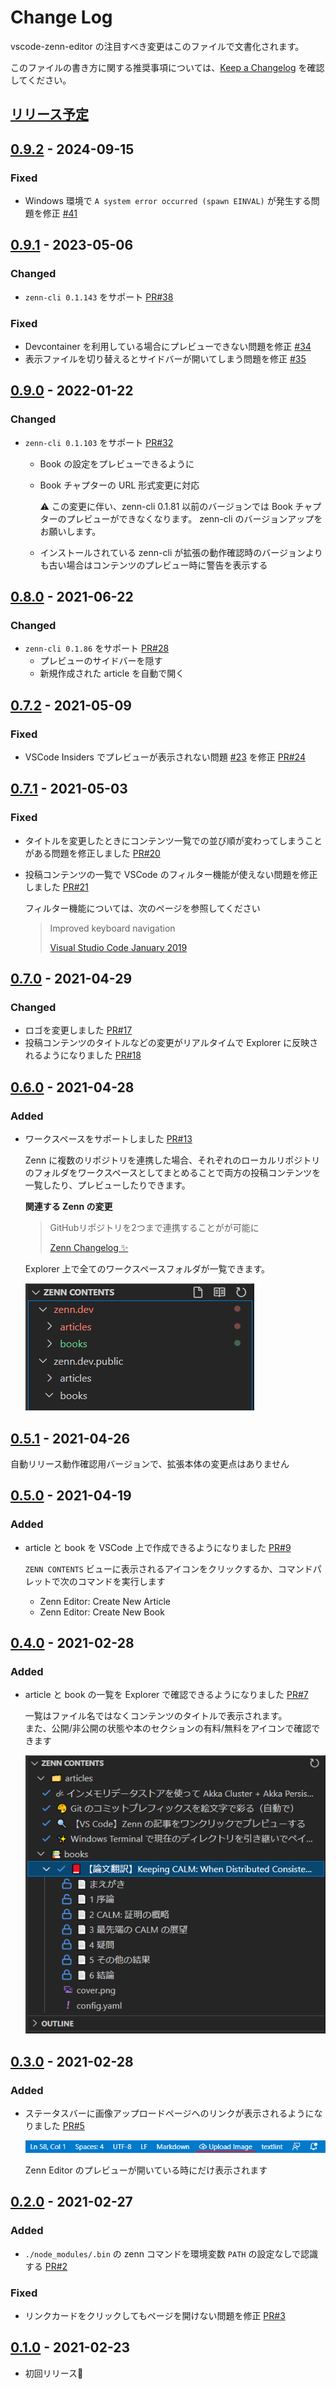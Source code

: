 # Change Log

vscode-zenn-editor の注目すべき変更はこのファイルで文書化されます。

このファイルの書き方に関する推奨事項については、[Keep a Changelog](http://keepachangelog.com/) を確認してください。

## [リリース予定]
[リリース予定]: https://github.com/negokaz/vscode-zenn-editor/compare/v0.9.2...HEAD

## [0.9.2] - 2024-09-15
[0.9.2]: https://github.com/negokaz/vscode-zenn-editor/compare/v0.9.1...v0.9.2

### Fixed

- Windows 環境で `A system error occurred (spawn EINVAL)` が発生する問題を修正 [#41](https://github.com/negokaz/vscode-zenn-editor/issues/41)

## [0.9.1] - 2023-05-06
[0.9.1]: https://github.com/negokaz/vscode-zenn-editor/compare/v0.9.0...v0.9.1

### Changed

- `zenn-cli 0.1.143` をサポート [PR#38](https://github.com/negokaz/vscode-zenn-editor/pull/38)

### Fixed

- Devcontainer を利用している場合にプレビューできない問題を修正 [#34](https://github.com/negokaz/vscode-zenn-editor/issues/34)
- 表示ファイルを切り替えるとサイドバーが開いてしまう問題を修正 [#35](https://github.com/negokaz/vscode-zenn-editor/issues/35)

## [0.9.0] - 2022-01-22
[0.9.0]: https://github.com/negokaz/vscode-zenn-editor/compare/v0.8.0...v0.9.0

### Changed

- `zenn-cli 0.1.103` をサポート [PR#32](https://github.com/negokaz/vscode-zenn-editor/pull/32)
    - Book の設定をプレビューできるように
    - Book チャプターの URL 形式変更に対応

        ⚠ この変更に伴い、zenn-cli 0.1.81 以前のバージョンでは Book チャプターのプレビューができなくなります。
        zenn-cli のバージョンアップをお願いします。
    - インストールされている zenn-cli が拡張の動作確認時のバージョンよりも古い場合はコンテンツのプレビュー時に警告を表示する

## [0.8.0] - 2021-06-22
[0.8.0]: https://github.com/negokaz/vscode-zenn-editor/compare/v0.7.2...v0.8.0

### Changed

- `zenn-cli 0.1.86` をサポート [PR#28](https://github.com/negokaz/vscode-zenn-editor/pull/28)
    - プレビューのサイドバーを隠す
    - 新規作成された article を自動で開く

## [0.7.2] - 2021-05-09
[0.7.2]: https://github.com/negokaz/vscode-zenn-editor/compare/v0.7.1...v0.7.2

### Fixed

- VSCode Insiders でプレビューが表示されない問題 [#23](https://github.com/negokaz/vscode-zenn-editor/issues/23) を修正 [PR#24](https://github.com/negokaz/vscode-zenn-editor/pull/24)

## [0.7.1] - 2021-05-03
[0.7.1]: https://github.com/negokaz/vscode-zenn-editor/compare/v0.7.0...v0.7.1

### Fixed

- タイトルを変更したときにコンテンツ一覧での並び順が変わってしまうことがある問題を修正しました [PR#20](https://github.com/negokaz/vscode-zenn-editor/pull/20)
- 投稿コンテンツの一覧で VSCode のフィルター機能が使えない問題を修正しました [PR#21](https://github.com/negokaz/vscode-zenn-editor/pull/21)

    フィルター機能については、次のページを参照してください

    > Improved keyboard navigation
    >
    > [Visual Studio Code January 2019](https://code.visualstudio.com/updates/v1_31#_new-tree-widget)

## [0.7.0] - 2021-04-29
[0.7.0]: https://github.com/negokaz/vscode-zenn-editor/compare/v0.6.0...v0.7.0

### Changed

- ロゴを変更しました [PR#17](https://github.com/negokaz/vscode-zenn-editor/pull/17)
- 投稿コンテンツのタイトルなどの変更がリアルタイムで Explorer に反映されるようになりました [PR#18](https://github.com/negokaz/vscode-zenn-editor/pull/18)

## [0.6.0] - 2021-04-28
[0.6.0]: https://github.com/negokaz/vscode-zenn-editor/compare/v0.5.1...v0.6.0

### Added

- ワークスペースをサポートしました [PR#13](https://github.com/negokaz/vscode-zenn-editor/pull/13)

    Zenn に複数のリポジトリを連携した場合、それぞれのローカルリポジトリのフォルダをワークスペースとしてまとめることで両方の投稿コンテンツを一覧したり、プレビューしたりできます。

    **関連する Zenn の変更**
    > GitHubリポジトリを2つまで連携することがが可能に
    >
    > [Zenn Changelog ✨](https://zenn.dev/changelog#20210401)

    Explorer 上で全てのワークスペースフォルダが一覧できます。

    ![](docs/images/CHANGELOG/multi-workspace-tree-view.png)

## [0.5.1] - 2021-04-26
[0.5.1]: https://github.com/negokaz/vscode-zenn-editor/compare/v0.5.0...v0.5.1

自動リリース動作確認用バージョンで、拡張本体の変更点はありません

## [0.5.0] - 2021-04-19
[0.5.0]: https://github.com/negokaz/vscode-zenn-editor/compare/v0.4.0...v0.5.0

### Added

- article と book を VSCode 上で作成できるようになりました [PR#9](https://github.com/negokaz/vscode-zenn-editor/pull/9)

    `ZENN CONTENTS` ビューに表示されるアイコンをクリックするか、コマンドパレットで次のコマンドを実行します

    - Zenn Editor: Create New Article
    - Zenn Editor: Create New Book

## [0.4.0] - 2021-02-28
[0.4.0]: https://github.com/negokaz/vscode-zenn-editor/compare/v0.3.0...v0.4.0

### Added

- article と book の一覧を Explorer で確認できるようになりました [PR#7](https://github.com/negokaz/vscode-zenn-editor/pull/7)

    一覧はファイル名ではなくコンテンツのタイトルで表示されます。  
    また、公開/非公開の状態や本のセクションの有料/無料をアイコンで確認できます

    ![](docs/images/CHANGELOG/tree-view.png)


## [0.3.0] - 2021-02-28
[0.3.0]: https://github.com/negokaz/vscode-zenn-editor/compare/v0.2.0...v0.3.0

### Added

- ステータスバーに画像アップロードページへのリンクが表示されるようになりました [PR#5](https://github.com/negokaz/vscode-zenn-editor/pull/5)

    ![](docs/images/CHANGELOG/status-bar-upload-image.png)

    Zenn Editor のプレビューが開いている時にだけ表示されます

## [0.2.0] - 2021-02-27

[0.2.0]: https://github.com/negokaz/vscode-zenn-editor/compare/v0.1.0...v0.2.0

### Added

- `./node_modules/.bin` の zenn コマンドを環境変数 `PATH` の設定なしで認識する [PR#2](https://github.com/negokaz/vscode-zenn-editor/pull/2)

### Fixed

- リンクカードをクリックしてもページを開けない問題を修正 [PR#3](https://github.com/negokaz/vscode-zenn-editor/pull/3)

## [0.1.0] - 2021-02-23

[0.1.0]: https://github.com/negokaz/vscode-zenn-editor/compare/v0.0.0...v0.1.0

- 初回リリース🚀
